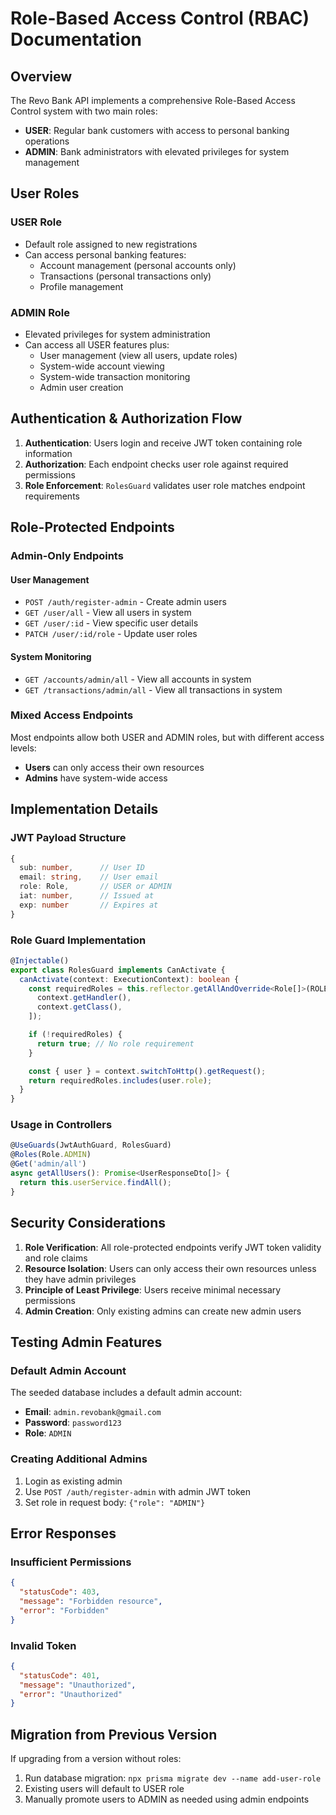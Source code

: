 # Role-Based Access Control (RBAC) Documentation

## Overview

The Revo Bank API implements a comprehensive Role-Based Access Control system with two main roles:

- **USER**: Regular bank customers with access to personal banking operations
- **ADMIN**: Bank administrators with elevated privileges for system management

## User Roles

### USER Role

- Default role assigned to new registrations
- Can access personal banking features:
  - Account management (personal accounts only)
  - Transactions (personal transactions only)
  - Profile management

### ADMIN Role

- Elevated privileges for system administration
- Can access all USER features plus:
  - User management (view all users, update roles)
  - System-wide account viewing
  - System-wide transaction monitoring
  - Admin user creation

## Authentication & Authorization Flow

1. **Authentication**: Users login and receive JWT token containing role information
2. **Authorization**: Each endpoint checks user role against required permissions
3. **Role Enforcement**: `RolesGuard` validates user role matches endpoint requirements

## Role-Protected Endpoints

### Admin-Only Endpoints

#### User Management

- `POST /auth/register-admin` - Create admin users
- `GET /user/all` - View all users in system
- `GET /user/:id` - View specific user details
- `PATCH /user/:id/role` - Update user roles

#### System Monitoring

- `GET /accounts/admin/all` - View all accounts in system
- `GET /transactions/admin/all` - View all transactions in system

### Mixed Access Endpoints

Most endpoints allow both USER and ADMIN roles, but with different access levels:

- **Users** can only access their own resources
- **Admins** have system-wide access

## Implementation Details

### JWT Payload Structure

```typescript
{
  sub: number,      // User ID
  email: string,    // User email
  role: Role,       // USER or ADMIN
  iat: number,      // Issued at
  exp: number       // Expires at
}
```

### Role Guard Implementation

```typescript
@Injectable()
export class RolesGuard implements CanActivate {
  canActivate(context: ExecutionContext): boolean {
    const requiredRoles = this.reflector.getAllAndOverride<Role[]>(ROLES_KEY, [
      context.getHandler(),
      context.getClass(),
    ]);

    if (!requiredRoles) {
      return true; // No role requirement
    }

    const { user } = context.switchToHttp().getRequest();
    return requiredRoles.includes(user.role);
  }
}
```

### Usage in Controllers

```typescript
@UseGuards(JwtAuthGuard, RolesGuard)
@Roles(Role.ADMIN)
@Get('admin/all')
async getAllUsers(): Promise<UserResponseDto[]> {
  return this.userService.findAll();
}
```

## Security Considerations

1. **Role Verification**: All role-protected endpoints verify JWT token validity and role claims
2. **Resource Isolation**: Users can only access their own resources unless they have admin privileges
3. **Principle of Least Privilege**: Users receive minimal necessary permissions
4. **Admin Creation**: Only existing admins can create new admin users

## Testing Admin Features

### Default Admin Account

The seeded database includes a default admin account:

- **Email**: `admin.revobank@gmail.com`
- **Password**: `password123`
- **Role**: `ADMIN`

### Creating Additional Admins

1. Login as existing admin
2. Use `POST /auth/register-admin` with admin JWT token
3. Set role in request body: `{"role": "ADMIN"}`

## Error Responses

### Insufficient Permissions

```json
{
  "statusCode": 403,
  "message": "Forbidden resource",
  "error": "Forbidden"
}
```

### Invalid Token

```json
{
  "statusCode": 401,
  "message": "Unauthorized",
  "error": "Unauthorized"
}
```

## Migration from Previous Version

If upgrading from a version without roles:

1. Run database migration: `npx prisma migrate dev --name add-user-role`
2. Existing users will default to USER role
3. Manually promote users to ADMIN as needed using admin endpoints
